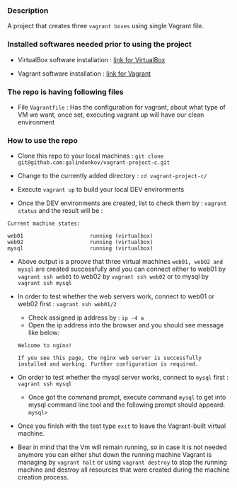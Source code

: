 ### Description

A project that creates three ```vagrant boxes``` using single Vagrant file.

### Installed softwares needed prior to using the project

- VirtualBox software installation : [link for VirtualBox](https://www.virtualbox.org/wiki/Downloads)

- Vagrant software installation : [link for Vagrant](https://www.vagrantup.com/docs/installation/)

### The repo is having following files

- File ```Vagrantfile``` : Has the configuration for vagrant, about what type of VM we want, once set, executing vagrant up will have our clean environment

### How to use the repo

- Clone this repo to your local machines : `git clone git@github.com:galindonkov/vagrant-project-c.git`

- Change to the currently added directory : `cd vagrant-project-c/`

- Execute `vagrant up` to build your local DEV environments

- Once the DEV environments are created, list to check them by : ```vagrant status``` and the result will be :
```
Current machine states:

web01                     running (virtualbox)
web02                     running (virtualbox)
mysql                     running (virtualbox)
```

- Above output is a proove that three virtual machines ```web01, web02 and mysql``` are created successfully and you can connect either to web01 by ```vagrant ssh web01``` to web02 by ```vagrant ssh web02``` or to mysql by ```vagrant ssh mysql```

- In order to test whether the web servers work, connect to web01 or web02 first :
     ```vagrant ssh web01/2```
     - Check assigned ip address by : ```ip -4 a```
     - Open the ip address into the browser and you should see message like below:
     ```
     Welcome to nginx!

     If you see this page, the nginx web server is successfully installed and working. Further configuration is required.
    ```
 - On order to test whether the mysql server works, connect to ```mysql``` first :
     ```vagrant ssh mysql```
     - Once got the command prompt, execute command ```mysql``` to get into mysql command line tool and the following prompt should appeard:
      ```mysql>``` 
 
- Once you finish with the test type `exit` to leave the Vagrant-built virtual machine.

- Bear in mind that the Vm will remain running, so in case it is not needed anymore you can either shut down the running machine Vagrant is managing by `vagrant halt` or using `vagrant destroy` to stop the running machine and destroy all resources that were created during the machine creation process.
